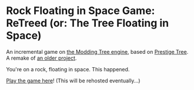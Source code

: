# Rock Floating in Space Game: ReTreed (or: The Tree Floating in Space)

An incremental game on [the Modding Tree engine](https://github.com/Acamaeda/The-Modding-Tree), based on [Prestige Tree](https://jacorb90.me/Prestige-Tree/). A remake of [an older project](orteil.dashnet.org/igm/?g=xAxifSbW).

You're on a rock, floating in space. This happened.

[Play the game here](https://raw.githack.com/wingedcatgirl/Rock-Floating-In-Space-Game/master/index.html)! (This will be rehosted eventually...)
